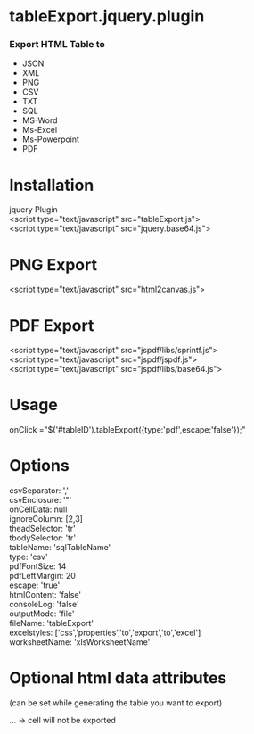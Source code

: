 tableExport.jquery.plugin
=========================

<h3>Export HTML Table to</h3>
<ul>
<li> JSON
<li> XML
<li> PNG
<li> CSV
<li> TXT
<li> SQL
<li> MS-Word
<li> Ms-Excel
<li> Ms-Powerpoint
<li> PDF
</ul>

Installation
============
jquery Plugin<BR>
&lt;script type="text/javascript" src="tableExport.js"><BR>
&lt;script type="text/javascript" src="jquery.base64.js"><BR>

PNG Export
==========
&lt;script type="text/javascript" src="html2canvas.js">

PDF Export
==========
&lt;script type="text/javascript" src="jspdf/libs/sprintf.js"><BR>
&lt;script type="text/javascript" src="jspdf/jspdf.js"><BR>
&lt;script type="text/javascript" src="jspdf/libs/base64.js"><BR>

Usage
======
onClick ="$('#tableID').tableExport({type:'pdf',escape:'false'});"<BR>

Options
=======
csvSeparator: ','<BR>
csvEnclosure: '"'<BR>
onCellData: null<BR>
ignoreColumn: [2,3]<BR>
theadSelector: 'tr'<BR>
tbodySelector: 'tr'<BR>
tableName: 'sqlTableName'<BR>
type: 'csv'<BR>
pdfFontSize: 14<BR>
pdfLeftMargin: 20<BR>
escape: 'true'<BR>
htmlContent: 'false'<BR>
consoleLog: 'false'<BR>
outputMode: 'file'<BR>
fileName: 'tableExport'<BR>
excelstyles: ['css','properties','to','export','to','excel']<BR>
worksheetName: 'xlsWorksheetName'<BR>

Optional html data attributes 
=============================
(can be set while generating the table you want to export)

<td data-tableexport-display="none">...</td> -> cell will not be exported